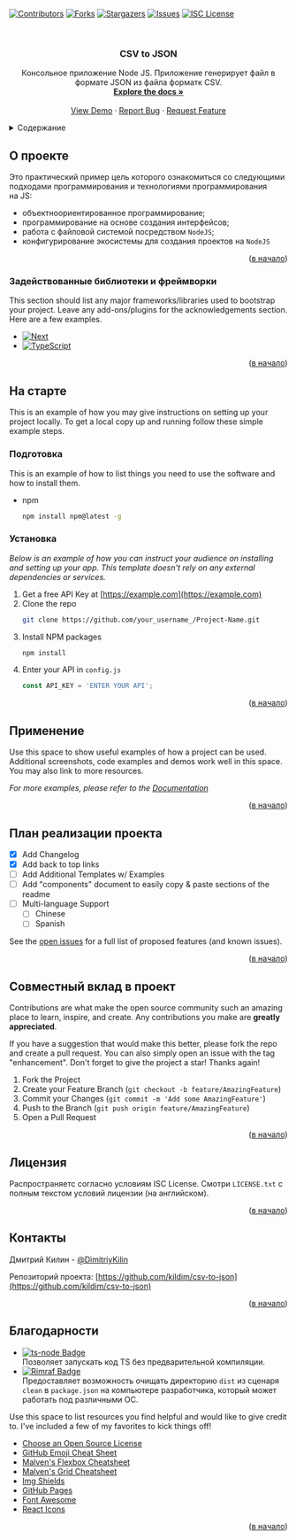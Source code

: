 <!-- Improved compatibility of back to top link: See: https://github.com/othneildrew/Best-README-Template/pull/73 -->
<a name="readme-top"></a>
<!--
*** Thanks for checking out the Best-README-Template. If you have a suggestion
*** that would make this better, please fork the repo and create a pull request
*** or simply open an issue with the tag "enhancement".
*** Don't forget to give the project a star!
*** Thanks again! Now go create something AMAZING! :D
-->



<!-- PROJECT SHIELDS -->
<!--
*** I'm using markdown "reference style" links for readability.
*** Reference links are enclosed in brackets [ ] instead of parentheses ( ).
*** See the bottom of this document for the declaration of the reference variables
*** for contributors-url, forks-url, etc. This is an optional, concise syntax you may use.
*** https://www.markdownguide.org/basic-syntax/#reference-style-links
-->
[![Contributors][contributors-shield]][contributors-url]
[![Forks][forks-shield]][forks-url]
[![Stargazers][stars-shield]][stars-url]
[![Issues][issues-shield]][issues-url]
[![ISC License][license-shield]][license-url]

<!-- PROJECT LOGO -->
<br />
<div align="center">
  <h3 align="center">CSV to JSON</h3>

  <p align="center">
    Консольное приложение Node JS. Приложение генерирует файл в формате JSON из файла форматк CSV.
    <br />
    <a href="https://github.com/othneildrew/Best-README-Template"><strong>Explore the docs »</strong></a>
    <br />
    <br />
    <a href="https://github.com/othneildrew/Best-README-Template">View Demo</a>
    ·
    <a href="https://github.com/othneildrew/Best-README-Template/issues">Report Bug</a>
    ·
    <a href="https://github.com/othneildrew/Best-README-Template/issues">Request Feature</a>
  </p>
</div>



<!-- TABLE OF CONTENTS -->
<details>
  <summary>Содержание</summary>
  <ol>
    <li>
      <a href="#about-the-project">О проекте</a>
      <ul>
        <li><a href="#built-with">Задействованные библиотеки и фреймворки</a></li>
      </ul>
    </li>
    <li>
      <a href="#getting-started">На старте</a>
      <ul>
        <li><a href="#prerequisites">Подготовка</a></li>
        <li><a href="#installation">Установка</a></li>
      </ul>
    </li>
    <li><a href="#usage">Применение</a></li>
    <li><a href="#roadmap">План реализации проекта</a></li>
    <li><a href="#contributing">Совместный вклад в проект</a></li>
    <li><a href="#license">Лицензия</a></li>
    <li><a href="#contact">Контакты</a></li>
    <li><a href="#acknowledgments">Благодарности</a></li>
  </ol>
</details>



<!-- ABOUT THE PROJECT -->
## О проекте

Это практический пример цель которого ознакомиться со следующими подходами программирования и технологиями программирования <br/> на JS:
* объектноориентированное программирование;
* программирование на основе создания интерфейсов;
* работа с файловой системой посредством `NodeJS`;
* конфигурирование экосистемы для создания проектов на `NodeJS`

<p align="right">(<a href="#readme-top">в начало</a>)</p>



### Задействованные библиотеки и фреймворки

This section should list any major frameworks/libraries used to bootstrap your project. Leave any add-ons/plugins for the acknowledgements section. Here are a few examples.

* [![Next][Next.js]][Next-url]
* [![TypeScript][TypeScript]][TypeScript-url]

<p align="right">(<a href="#readme-top">в начало</a>)</p>



<!-- GETTING STARTED -->
## На старте

This is an example of how you may give instructions on setting up your project locally.
To get a local copy up and running follow these simple example steps.

### Подготовка

This is an example of how to list things you need to use the software and how to install them.
* npm
  ```sh
  npm install npm@latest -g
  ```

### Установка

_Below is an example of how you can instruct your audience on installing and setting up your app. This template doesn't rely on any external dependencies or services._

1. Get a free API Key at [https://example.com](https://example.com)
2. Clone the repo
   ```sh
   git clone https://github.com/your_username_/Project-Name.git
   ```
3. Install NPM packages
   ```sh
   npm install
   ```
4. Enter your API in `config.js`
   ```js
   const API_KEY = 'ENTER YOUR API';
   ```

<p align="right">(<a href="#readme-top">в начало</a>)</p>



<!-- USAGE EXAMPLES -->
## Применение

Use this space to show useful examples of how a project can be used. Additional screenshots, code examples and demos work well in this space. You may also link to more resources.

_For more examples, please refer to the [Documentation](https://example.com)_

<p align="right">(<a href="#readme-top">в начало</a>)</p>



<!-- ROADMAP -->
## План реализации проекта

- [x] Add Changelog
- [x] Add back to top links
- [ ] Add Additional Templates w/ Examples
- [ ] Add "components" document to easily copy & paste sections of the readme
- [ ] Multi-language Support
    - [ ] Chinese
    - [ ] Spanish

See the [open issues](https://github.com/othneildrew/Best-README-Template/issues) for a full list of proposed features (and known issues).

<p align="right">(<a href="#readme-top">в начало</a>)</p>



<!-- CONTRIBUTING -->
## Совместный вклад в проект

Contributions are what make the open source community such an amazing place to learn, inspire, and create. Any contributions you make are **greatly appreciated**.

If you have a suggestion that would make this better, please fork the repo and create a pull request. You can also simply open an issue with the tag "enhancement".
Don't forget to give the project a star! Thanks again!

1. Fork the Project
2. Create your Feature Branch (`git checkout -b feature/AmazingFeature`)
3. Commit your Changes (`git commit -m 'Add some AmazingFeature'`)
4. Push to the Branch (`git push origin feature/AmazingFeature`)
5. Open a Pull Request

<p align="right">(<a href="#readme-top">в начало</a>)</p>



<!-- LICENSE -->
## Лицензия

Распространяетс согласно условиям ISC License. Смотри `LICENSE.txt` с полным текстом условий лицензии (на английском).

<p align="right">(<a href="#readme-top">в начало</a>)</p>



<!-- CONTACT -->
## Контакты

Дмитрий Килин - [@DimitriyKilin](https://twitter.com/DimitryKilin)

Репозиторий проекта: [https://github.com/kildim/csv-to-json](https://github.com/kildim/csv-to-json)

<p align="right">(<a href="#readme-top">в начало</a>)</p>



<!-- ACKNOWLEDGMENTS -->
## Благодарности

* [![ts-node Badge](https://img.shields.io/badge/ts--node-3178C6?logo=tsnode&logoColor=fff&style=flat-square)](https://www.npmjs.com/package/ts-node) <br/> Позволяет запускать код TS без предварительной компиляции.
* [![Rimraf Badge](https://img.shields.io/badge/Rimraf-3178C6?logo=npm&logoColor=fff&style=flat-square)](https://www.npmjs.com/package/rimraf) <br/> Предоставляет возможность очищать директорию `dist` из сценаря `clean` в `package.json` на компьютере разработчика, который может работать под различными ОС.

Use this space to list resources you find helpful and would like to give credit to. I've included a few of my favorites to kick things off!

* [Choose an Open Source License](https://choosealicense.com)
* [GitHub Emoji Cheat Sheet](https://www.webpagefx.com/tools/emoji-cheat-sheet)
* [Malven's Flexbox Cheatsheet](https://flexbox.malven.co/)
* [Malven's Grid Cheatsheet](https://grid.malven.co/)
* [Img Shields](https://shields.io)
* [GitHub Pages](https://pages.github.com)
* [Font Awesome](https://fontawesome.com)
* [React Icons](https://react-icons.github.io/react-icons/search)

<p align="right">(<a href="#readme-top">в начало</a>)</p>



<!-- MARKDOWN LINKS & IMAGES -->
<!-- https://www.markdownguide.org/basic-syntax/#reference-style-links -->
[contributors-shield]: https://img.shields.io/github/contributors/kildim/csv-to-json.svg?style=for-the-badge
[contributors-url]: https://github.com/kildim/csv-to-json/graphs/contributors
[forks-shield]: https://img.shields.io/github/forks/kildim/csv-to-json.svg?style=for-the-badge
[forks-url]: https://github.com/kildim/csv-to-json/network/members
[stars-shield]: https://img.shields.io/github/stars/kildim/csv-to-json.svg?style=for-the-badge
[stars-url]: https://github.com/kildim/csv-to-json/stargazers
[issues-shield]: https://img.shields.io/github/issues/kildim/csv-to-json.svg?style=for-the-badge
[issues-url]: https://img.shields.io/github/issues/kildim/csv-to-json
[license-shield]: https://img.shields.io/badge/License-ISC-0080c4.svg?style=for-the-badge
[license-url]: https://github.com/kildim/csv-to-json/blob/master/LICENSE.txt

[product-screenshot]: images/screenshot.png
[Next.js]: https://img.shields.io/badge/Node.js-393?logo=nodedotjs&logoColor=fff&style=for-the-badge
[Next-url]: https://nextjs.org/
[TypeScript]: https://img.shields.io/badge/TypeScript-3178C6?logo=typescript&logoColor=fff&style=for-the-badge
[TypeScript-url]: https://reactjs.org/

